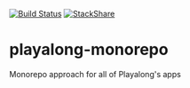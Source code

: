 [![Build Status](https://travis-ci.org/team-playalong/playalong-monorepo.svg?branch=master)](https://travis-ci.org/team-playalong/playalong-components)
[![StackShare](https://img.shields.io/badge/tech-stack-0690fa.svg?style=flat)](https://stackshare.io/atardadi/playalong)

# playalong-monorepo
Monorepo approach for all of Playalong's apps
